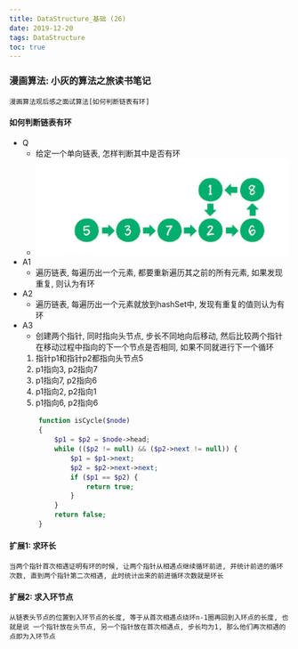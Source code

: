 ```yaml
---
title: DataStructure_基础 (26)
date: 2019-12-20
tags: DataStructure
toc: true
---
```


### 漫画算法: 小灰的算法之旅读书笔记
    漫画算法观后感之面试算法[如何判断链表有环]

<!-- more -->

#### 如何判断链表有环
- Q
    * 给定一个单向链表, 怎样判断其中是否有环
    * ![单向链表](/img/20191220_1.png)
- A1
    * 遍历链表, 每遍历出一个元素, 都要重新遍历其之前的所有元素, 如果发现重复, 则认为有环
- A2
    * 遍历链表, 每遍历出一个元素就放到hashSet中, 发现有重复的值则认为有环
- A3
    * 创建两个指针, 同时指向头节点, 步长不同地向后移动, 然后比较两个指针在移动过程中指向的下一个节点是否相同, 如果不同就进行下一个循环
    1. 指针p1和指针p2都指向头节点5
    2. p1指向3, p2指向7
    3. p1指向7, p2指向6
    4. p1指向2, p2指向1
    5. p1指向6, p2指向6
    ```php
        function isCycle($node)
        {
            $p1 = $p2 = $node->head;
            while (($p2 != null) && ($p2->next != null)) {
                $p1 = $p1->next;
                $p2 = $p2->next->next;
                if ($p1 == $p2) {
                    return true;
                }
            }
            return false;
        }
    ```

#### 扩展1: 求环长
    当两个指针首次相遇证明有环的时候, 让两个指针从相遇点继续循环前进, 并统计前进的循环次数, 直到两个指针第二次相遇, 此时统计出来的前进循环次数就是环长

#### 扩展2: 求入环节点
    从链表头节点的位置到入环节点的长度, 等于从首次相遇点绕环n-1圈再回到入环点的长度, 也就是说 一个指针放在头节点, 另一个指针放在首次相遇点, 步长均为1, 那么他们再次相遇的点即为入环节点

